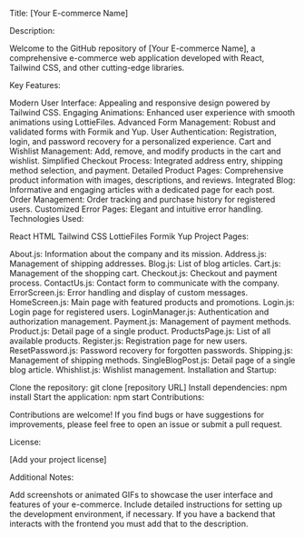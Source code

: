 Title: [Your E-commerce Name]

Description:

Welcome to the GitHub repository of [Your E-commerce Name], a comprehensive e-commerce web application developed with React, Tailwind CSS, and other cutting-edge libraries.

Key Features:

Modern User Interface: Appealing and responsive design powered by Tailwind CSS.
Engaging Animations: Enhanced user experience with smooth animations using LottieFiles.
Advanced Form Management: Robust and validated forms with Formik and Yup.
User Authentication: Registration, login, and password recovery for a personalized experience.
Cart and Wishlist Management: Add, remove, and modify products in the cart and wishlist.
Simplified Checkout Process: Integrated address entry, shipping method selection, and payment.
Detailed Product Pages: Comprehensive product information with images, descriptions, and reviews.
Integrated Blog: Informative and engaging articles with a dedicated page for each post.
Order Management: Order tracking and purchase history for registered users.
Customized Error Pages: Elegant and intuitive error handling.
Technologies Used:

React
HTML
Tailwind CSS
LottieFiles
Formik
Yup
Project Pages:

About.js: Information about the company and its mission.
Address.js: Management of shipping addresses.
Blog.js: List of blog articles.
Cart.js: Management of the shopping cart.
Checkout.js: Checkout and payment process.
ContactUs.js: Contact form to communicate with the company.
ErrorScreen.js: Error handling and display of custom messages.
HomeScreen.js: Main page with featured products and promotions.
Login.js: Login page for registered users.
LoginManager.js: Authentication and authorization management.
Payment.js: Management of payment methods.
Product.js: Detail page of a single product.
ProductsPage.js: List of all available products.
Register.js: Registration page for new users.
ResetPassword.js: Password recovery for forgotten passwords.
Shipping.js: Management of shipping methods.
SingleBlogPost.js: Detail page of a single blog article.
Whishlist.js: Wishlist management.
Installation and Startup:

Clone the repository: git clone [repository URL]
Install dependencies: npm install
Start the application: npm start
Contributions:

Contributions are welcome! If you find bugs or have suggestions for improvements, please feel free to open an issue or submit a pull request.

License:

[Add your project license]

Additional Notes:

Add screenshots or animated GIFs to showcase the user interface and features of your e-commerce.
Include detailed instructions for setting up the development environment, if necessary.
If you have a backend that interacts with the frontend you must add that to the description.
